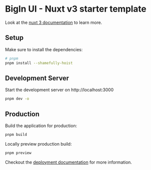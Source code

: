 # BigIn UI - Nuxt v3 starter template

Look at the [nuxt 3 documentation](https://v3.nuxtjs.org) to learn more.

## Setup

Make sure to install the dependencies:

```bash
# pnpm
pnpm install --shamefully-hoist
```

## Development Server

Start the development server on http://localhost:3000

```bash
pnpm dev -o
```

## Production

Build the application for production:

```bash
pnpm build
```

Locally preview production build:

```bash
pnpm preview
```

Checkout the [deployment documentation](https://v3.nuxtjs.org/guide/deploy/presets) for more information.
